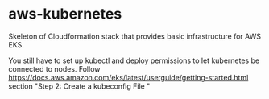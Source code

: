 # aws-kubernetes

Skeleton of Cloudformation stack that provides basic infrastructure for AWS EKS.

You still have to set up kubectl and deploy permissions to let kubernetes be
connected to nodes. Follow
https://docs.aws.amazon.com/eks/latest/userguide/getting-started.html section
"Step 2: Create a kubeconfig File "
